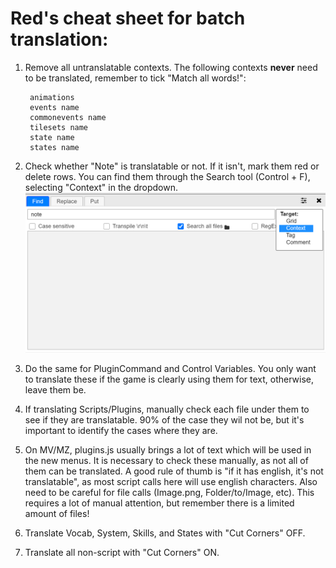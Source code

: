 # Red's cheat sheet for batch translation:
1. Remove all untranslatable contexts. The following contexts **never** need to be translated, remember to tick "Match all words!":

        animations
        events name
        commonevents name
        tilesets name
        state name
        states name

2. Check whether "Note" is translatable or not. If it isn't, mark them red or delete rows. You can find them through the Search tool (Control + F), selecting "Context" in the dropdown.
![Find](/guide/NoteFind.png)
3. Do the same for PluginCommand and Control Variables. You only want to translate these if the game is clearly using them for text, otherwise, leave them be.
4. If translating Scripts/Plugins, manually check each file under them to see if they are translatable. 90% of the case they wil not be, but it's important to identify the cases where they are.
5. On MV/MZ, plugins.js usually brings a lot of text which will be used in the new menus. It is necessary to check these manually, as not all of them can be translated. A good rule of thumb is "if it has english, it's not translatable", as most script calls here will use english characters. Also need to be careful for file calls (Image.png, Folder/to/Image, etc). This requires a lot of manual attention, but remember there is a limited amount of files!
6. Translate Vocab, System, Skills, and States with "Cut Corners" OFF.
7. Translate all non-script with "Cut Corners" ON.